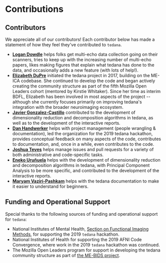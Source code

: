 # Contributions

## Contributors
We appreciate all of our contributors!
Each contributor below has made a statement of how they feel they've contributed to `tedana`.
- [**Logan Dowdle**][logan-dowdle] helps folks get multi-echo data collection going on their scanners, tries to keep up with the increasing number of multi-echo papers, likes making figures that explain what tedana has done to the data, and occasionally adds a new feature (with lots of help!).
- [**Elizabeth DuPre**][elizabeth-dupre] initiated the tedana project in 2017, building on the ME-ICA codebase. She continued to develop the code and began actively creating the community structure as part of the fifth Mozilla Open Leaders cohort (mentored by Kirstie Whitaker). Since her time as interim BDFL, Elizabeth has been involved in most aspects of the project -- although she currently focuses primarily on improving tedana's integration with the broader neuroimaging ecosystem.
- [**Javier Gonzalez-Castillo**][javier-gonzalez-castillo] contributed to the development of dimensionality reduction and decomposition algorithms in tedana, as well as to the development of the interactive reports.
- [**Dan Handwerker**][dan-handwerker] helps with project management (people wrangling & documentation), led the organization for the 2019 tedana hackathon, provides conceptual feedback on many aspects of the code, contributes to documentation, and, once in a while, even contributes to the code.
- [**Joshua Teves**][joshua-teves] helps manage issues and pull requests for a variety of both administrative and code-specific tasks.
- [**Eneko Uruñuela**][eneko-urunuela] helps with the development of dimensionality reduction and decomposition algorithms in tedana, with Principal Component Analysis to be more specific, and contributed to the development of the interactive reports. 
- [**Maryam Vaziri-Pashkam**][maryam-vaziri-pashkam] helps with the tedana documentation to make it easier to understand for beginners.

## Funding and Operational Support
Special thanks to the following sources of funding and operational support
for `tedana`:
- National Institutes of Mental Health, [Section on Functional Imaging Methods][sfim], for supporting the 2019 `tedana` hackathon.
- National Institutes of Health for supporting the 2019 AFNI Code Convergence, where work in the 2019 `tedana` hackathon was continued.
- The Mozilla Open Leaders program for support in developing the tedana community structure as part of [the ME-BIDS project](https://medium.com/read-write-participate/brain-imaging-in-the-open-aac7c17bcf69).

[logan-dowdle]: <https://github.com/dowdlelt>
[elizabeth-dupre]: <https://github.com/emdupre>
[javier-gonzalez-castillo]: <https://github.com/javiergcas>
[dan-handwerker]: <https://github.com/handwerkerd>
[taylor-salo]: <https://github.com/tsalo>
[joshua-teves]: <https://github.com/jbteves>
[eneko-urunuela]: <https://github.com/eurunuela>
[maryam-vaziri-pashkam]: <http://maryam-vaziri.com/>
[sfim]: <https://fim.nimh.nih.gov>
